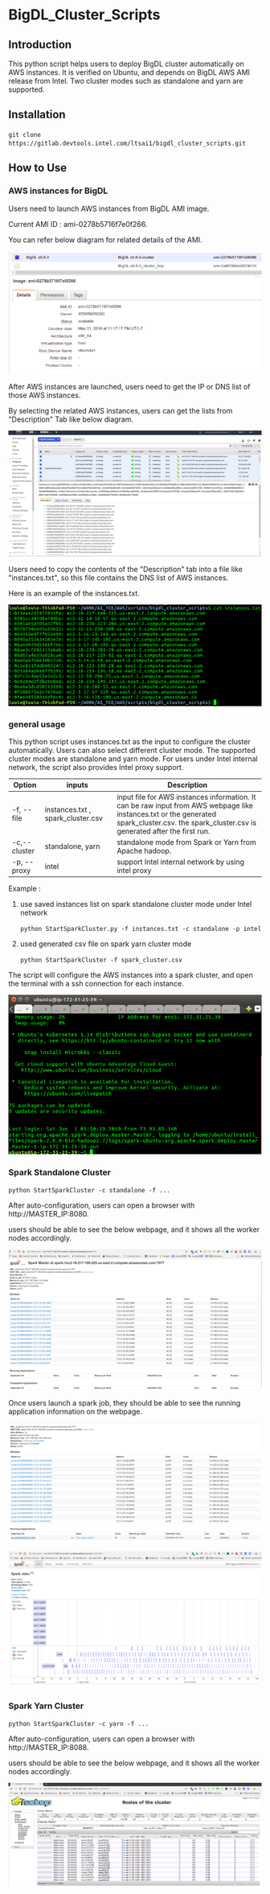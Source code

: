 # BigDL_Cluster_Scripts

## Introduction

This python script helps users to deploy BigDL cluster automatically on AWS instances.
It is verified on Ubuntu, and depends on BigDL AWS AMI release from Intel.
Two cluster modes such as standalone and yarn are supported.

## Installation

`git clone https://gitlab.devtools.intel.com/ltsai1/bigdl_cluster_scripts.git`

## How to Use


### AWS instances for BigDL 

Users need to launch AWS instances from BigDL AMI image.

Current AMI ID : ami-0278b5716f7e0f266.

You can refer below diagram for related details of the AMI.

![Selection_292](./images/Selection_292.png)



After AWS instances are launched, users need to get the IP or DNS list of those AWS instances.

By selecting the related AWS instances, users can get the lists from "Description" Tab like below diagram.

![Selection_267](./images/Selection_267.png)



Users need to copy the contents of the "Description" tab into a file like "instances.txt", so this file contains the DNS list of AWS instances. 

Here is an example of the instances.txt.

![Selection_269](./images/Selection_269.png)


### general usage

This python script uses instances.txt as the input to configure the cluster automatically.
Users can also select different cluster mode. The supported cluster modes are standalone and yarn mode.
For users under Intel internal network, the script also provides Intel proxy support.

| Option       | inputs                            | Description                                                  |
| ------------ | --------------------------------- | ------------------------------------------------------------ |
| -f, --file   | instances.txt , spark_cluster.csv | input file for AWS instances information. It can be raw input from AWS webpage like instances.txt or the generated spark_cluster.csv. the spark_cluster.csv is generated after the first run. |
| -c,--cluster | standalone, yarn                  | standalone mode from Spark or Yarn from Apache hadoop.       |
| -p, --proxy  | intel                             | support Intel internal network by using intel proxy          |

Example :

1. use saved instances list on spark standalone cluster mode under Intel network

   `python StartSparkCluster.py -f instances.txt -c standalone -p intel`

2. used generated csv file on spark yarn cluster mode

   `python StartSparkCluster -f spark_cluster.csv`



The script will configure the AWS instances into a spark cluster, and open the terminal with a ssh connection for each instance.


![Selection_272](./images/Selection_272.png)





### Spark Standalone Cluster

`python StartSparkCluster -c standalone -f ...`

After auto-configuration, users can open a browser with http://MASTER_IP:8080.

users should be able to see the below webpage, and it shows all the worker nodes accordingly.

![Selection_273](./images/Selection_273.png)



Once users launch a spark job, they should be able to see the running application information on the webpage.

![Selection_276](./images/Selection_276.png)



![Selection_281](./images/Selection_281.png)

### Spark Yarn Cluster

`python StartSparkCluster -c yarn -f ...`

After auto-configuration, users can open a browser with http://MASTER_IP:8088.

users should be able to see the below webpage, and it shows all the worker nodes accordingly.

![Selection_290](./images/Selection_290.png)